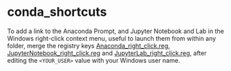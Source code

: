 # conda_shortcuts

To add a link to the Anaconda Prompt, and Jupyter Notebook and Lab in the Windows right-click context menu, useful to launch them from within any folder, merge the registry keys [Anaconda_right_click.reg](https://bitbucket.org/andrebis/my_anaconda/src/master/Anaconda_right_click.reg), [JupyterNotebook_right_click.reg](https://bitbucket.org/andrebis/my_anaconda/src/master/JupyterNotebook_right_click.reg) and [JupyterLab_right_click.reg](https://bitbucket.org/andrebis/my_anaconda/src/master/JupyterLab_right_click.reg), after editing the `<YOUR_USER>` value with your Windows user name.
